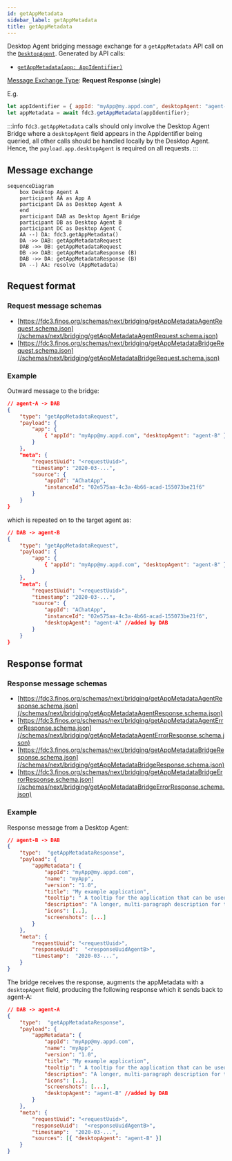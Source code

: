 ```yaml
---
id: getAppMetadata
sidebar_label: getAppMetadata
title: getAppMetadata
---
```


Desktop Agent bridging message exchange for a `getAppMetadata` API call on the [`DesktopAgent`](../../api/ref/DesktopAgent). Generated by API calls:

- [`getAppMetadata(app: AppIdentifier)`](../../api/ref/DesktopAgent#getappmetadata)

[Message Exchange Type](../spec#individual-message-exchanges): **Request Response (single)**

E.g.

```javascript
let appIdentifier = { appId: "myApp@my.appd.com", desktopAgent: "agent-B" }
let appMetadata = await fdc3.getAppMetadata(appIdentifier);
```

:::info
`fdc3.getAppMetadata` calls should only involve the Desktop Agent Bridge where a `desktopAgent` field appears in the AppIdentifier being queried, all other calls should be handled locally by the Desktop Agent. Hence, the `payload.app.desktopAgent` is required on all requests.
:::

## Message exchange

```mermaid
sequenceDiagram
    box Desktop Agent A
    participant AA as App A
    participant DA as Desktop Agent A
    end
    participant DAB as Desktop Agent Bridge
    participant DB as Desktop Agent B
    participant DC as Desktop Agent C
    AA --) DA: fdc3.getAppMetadata()
    DA ->> DAB: getAppMetadataRequest
    DAB ->> DB: getAppMetadataRequest
    DB ->> DAB: getAppMetadataResponse (B)
    DAB ->> DA: getAppMetadataResponse (B)
    DA --) AA: resolve (AppMetadata)
```

## Request format

### Request message schemas

- [https://fdc3.finos.org/schemas/next/bridging/getAppMetadataAgentRequest.schema.json](/schemas/next/bridging/getAppMetadataAgentRequest.schema.json)
- [https://fdc3.finos.org/schemas/next/bridging/getAppMetadataBridgeRequest.schema.json](/schemas/next/bridging/getAppMetadataBridgeRequest.schema.json)

### Example

Outward message to the bridge:

```json
// agent-A -> DAB
{
    "type": "getAppMetadataRequest",
    "payload": {
        "app": {
            { "appId": "myApp@my.appd.com", "desktopAgent": "agent-B" }
        }
    },
    "meta": {
        "requestUuid": "<requestUuid>",
        "timestamp": "2020-03-...",
        "source": {
            "appId": "AChatApp",
            "instanceId": "02e575aa-4c3a-4b66-acad-155073be21f6"
        }
    }
}
```

which is repeated on to the target agent as:

```json
// DAB -> agent-B
{
    "type": "getAppMetadataRequest",
    "payload": {
        "app": {
            { "appId": "myApp@my.appd.com", "desktopAgent": "agent-B" }
        }
    },
    "meta": {
        "requestUuid": "<requestUuid>",
        "timestamp": "2020-03-...",
        "source": {
            "appId": "AChatApp",
            "instanceId": "02e575aa-4c3a-4b66-acad-155073be21f6",
            "desktopAgent": "agent-A" //added by DAB
        }
    }
}
```

## Response format

### Response message schemas

- [https://fdc3.finos.org/schemas/next/bridging/getAppMetadataAgentResponse.schema.json](/schemas/next/bridging/getAppMetadataAgentResponse.schema.json)
- [https://fdc3.finos.org/schemas/next/bridging/getAppMetadataAgentErrorResponse.schema.json](/schemas/next/bridging/getAppMetadataAgentErrorResponse.schema.json)
- [https://fdc3.finos.org/schemas/next/bridging/getAppMetadataBridgeResponse.schema.json](/schemas/next/bridging/getAppMetadataBridgeResponse.schema.json)
- [https://fdc3.finos.org/schemas/next/bridging/getAppMetadataBridgeErrorResponse.schema.json](/schemas/next/bridging/getAppMetadataBridgeErrorResponse.schema.json)

### Example

Response message from a Desktop Agent:

```json
// agent-B -> DAB
{
    "type":  "getAppMetadataResponse",
    "payload": {
        "appMetadata": { 
            "appId": "myApp@my.appd.com",
            "name": "myApp",
            "version": "1.0",
            "title": "My example application",
            "tooltip": " A tooltip for the application that can be used to render UI elements.",
            "description": "A longer, multi-paragraph description for the application that could include mark-up.",
            "icons": [..],
            "screenshots": [...] 
        }
    },
    "meta": {
        "requestUuid": "<requestUuid>",
        "responseUuid":  "<responseUuidAgentB>",
        "timestamp":  "2020-03-...",
    }
}
```

The bridge receives the response, augments the appMetadata with a `desktopAgent` field, producing the following response which it sends back to agent-A:

```json
// DAB -> agent-A
{
    "type":  "getAppMetadataResponse",
    "payload": {
        "appMetadata": { 
            "appId": "myApp@my.appd.com",
            "name": "myApp",
            "version": "1.0",
            "title": "My example application",
            "tooltip": " A tooltip for the application that can be used to render UI elements.",
            "description": "A longer, multi-paragraph description for the application that could include mark-up.",
            "icons": [..],
            "screenshots": [...],
            "desktopAgent": "agent-B" //added by DAB
        }
    },
    "meta": {
        "requestUuid": "<requestUuid>",
        "responseUuid":  "<responseUuidAgentB>",
        "timestamp":  "2020-03-...",
        "sources": [{ "desktopAgent": "agent-B" }]
    }
}
```

